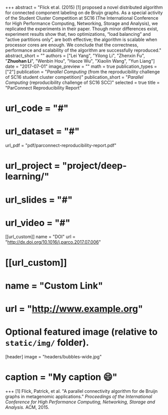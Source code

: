 +++
abstract = "Flick et al. (2015) [1] proposed a novel distributed algorithm for connected component labeling on de Bruijn graphs. As a special activity of the Student Cluster Competition at SC16 (The International Conference for High Performance Computing, Networking, Storage and Analysis), we replicated the experiments in their paper. Though minor differences exist, experiment results show that, two optimizations, “load balancing” and “active partitions only”, are both effective; the algorithm is scalable when processor cores are enough. We conclude that the correctness, performance and scalability of the algorithm are successfully reproduced."
abstract_short = ""
authors = ["Lei Yang", "Yilong Li", "Zhenxin Fu", "**Zhuohan Li**", "Wenbin Hou", "Haoze Wu", "Xiaolin Wang", "Yun Liang"]
date = "2017-07-01"
image_preview = ""
math = true
publication_types = ["2"]
publication = "*Parallel Computing* (from the reproducibility challenge of SC16 student cluster competition)"
publication_short = "*Parallel Computing* (reproducibility challenge of SC16 SCC)"
selected = true
title = "ParConnect Reproducibility Report"
# url_code = "#"
# url_dataset = "#"
url_pdf = "pdf/parconnect-reproducibility-report.pdf"
# url_project = "project/deep-learning/"
# url_slides = "#"
# url_video = "#"

[[url_custom]]
name = "DOI"
url = "http://dx.doi.org/10.1016/j.parco.2017.07.006"

# [[url_custom]]
# name = "Custom Link"
# url = "http://www.example.org"

# Optional featured image (relative to `static/img/` folder).
[header]
image = "headers/bubbles-wide.jpg"
# caption = "My caption :smile:"

+++
[1] Flick, Patrick, et al. "A parallel connectivity algorithm for de Bruijn graphs in metagenomic applications." *Proceedings of the International Conference for High Performance Computing, Networking, Storage and Analysis.* ACM, 2015.